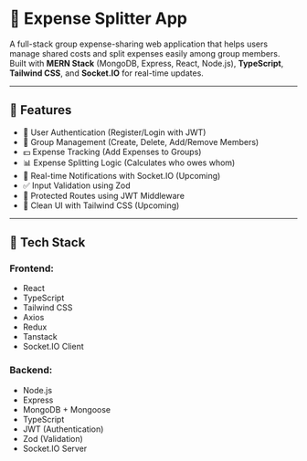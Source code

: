 # 💸 Expense Splitter App

A full-stack group expense-sharing web application that helps users manage shared costs and split expenses easily among group members. Built with **MERN Stack** (MongoDB, Express, React, Node.js), **TypeScript**, **Tailwind CSS**, and **Socket.IO** for real-time updates.

---
## 🚀 Features

- 🔐 User Authentication (Register/Login with JWT)
- 👥 Group Management (Create, Delete, Add/Remove Members)
- 💵 Expense Tracking (Add Expenses to Groups)
- 📊 Expense Splitting Logic (Calculates who owes whom)
- 📡 Real-time Notifications with Socket.IO (Upcoming)
- ✅ Input Validation using Zod
- 🔐 Protected Routes using JWT Middleware
- 🎯 Clean UI with Tailwind CSS (Upcoming)

---
## 🔧 Tech Stack

### Frontend:
- React
- TypeScript
- Tailwind CSS
- Axios
- Redux
- Tanstack
- Socket.IO Client

### Backend:
- Node.js
- Express
- MongoDB + Mongoose
- TypeScript
- JWT (Authentication)
- Zod (Validation)
- Socket.IO Server

